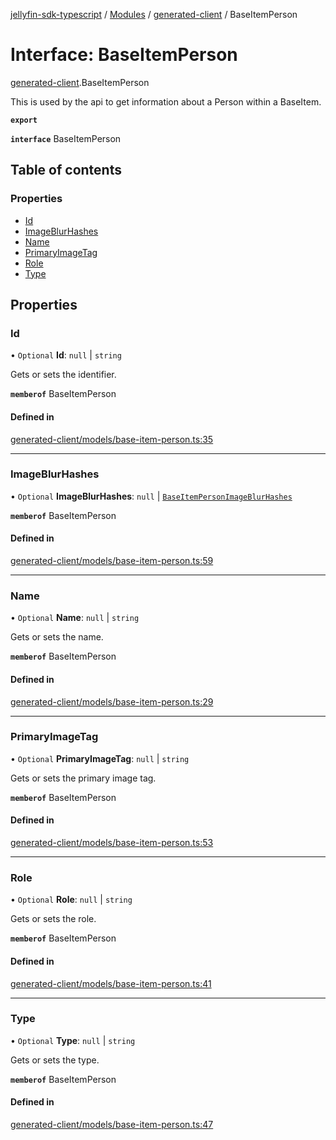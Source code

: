 [jellyfin-sdk-typescript](../README.md) / [Modules](../modules.md) / [generated-client](../modules/generated_client.md) / BaseItemPerson

# Interface: BaseItemPerson

[generated-client](../modules/generated_client.md).BaseItemPerson

This is used by the api to get information about a Person within a BaseItem.

**`export`**

**`interface`** BaseItemPerson

## Table of contents

### Properties

- [Id](generated_client.BaseItemPerson.md#id)
- [ImageBlurHashes](generated_client.BaseItemPerson.md#imageblurhashes)
- [Name](generated_client.BaseItemPerson.md#name)
- [PrimaryImageTag](generated_client.BaseItemPerson.md#primaryimagetag)
- [Role](generated_client.BaseItemPerson.md#role)
- [Type](generated_client.BaseItemPerson.md#type)

## Properties

### Id

• `Optional` **Id**: ``null`` \| `string`

Gets or sets the identifier.

**`memberof`** BaseItemPerson

#### Defined in

[generated-client/models/base-item-person.ts:35](https://github.com/thornbill/jellyfin-sdk-typescript/blob/0f61f16/src/generated-client/models/base-item-person.ts#L35)

___

### ImageBlurHashes

• `Optional` **ImageBlurHashes**: ``null`` \| [`BaseItemPersonImageBlurHashes`](generated_client.BaseItemPersonImageBlurHashes.md)

**`memberof`** BaseItemPerson

#### Defined in

[generated-client/models/base-item-person.ts:59](https://github.com/thornbill/jellyfin-sdk-typescript/blob/0f61f16/src/generated-client/models/base-item-person.ts#L59)

___

### Name

• `Optional` **Name**: ``null`` \| `string`

Gets or sets the name.

**`memberof`** BaseItemPerson

#### Defined in

[generated-client/models/base-item-person.ts:29](https://github.com/thornbill/jellyfin-sdk-typescript/blob/0f61f16/src/generated-client/models/base-item-person.ts#L29)

___

### PrimaryImageTag

• `Optional` **PrimaryImageTag**: ``null`` \| `string`

Gets or sets the primary image tag.

**`memberof`** BaseItemPerson

#### Defined in

[generated-client/models/base-item-person.ts:53](https://github.com/thornbill/jellyfin-sdk-typescript/blob/0f61f16/src/generated-client/models/base-item-person.ts#L53)

___

### Role

• `Optional` **Role**: ``null`` \| `string`

Gets or sets the role.

**`memberof`** BaseItemPerson

#### Defined in

[generated-client/models/base-item-person.ts:41](https://github.com/thornbill/jellyfin-sdk-typescript/blob/0f61f16/src/generated-client/models/base-item-person.ts#L41)

___

### Type

• `Optional` **Type**: ``null`` \| `string`

Gets or sets the type.

**`memberof`** BaseItemPerson

#### Defined in

[generated-client/models/base-item-person.ts:47](https://github.com/thornbill/jellyfin-sdk-typescript/blob/0f61f16/src/generated-client/models/base-item-person.ts#L47)

